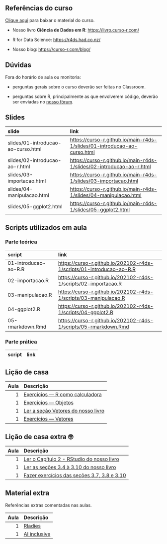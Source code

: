 
<!-- README.md is generated from README.Rmd. Please edit that file -->

## Referências do curso

[Clique
aqui](https://github.com/curso-r/main-r4ds-1/raw/master/material_do_curso.zip)
para baixar o material do curso.

  - Nosso livro **Ciência de Dados em R**: <https://livro.curso-r.com/>

  - R for Data Science: <https://r4ds.had.co.nz/>

  - Nosso blog: <https://curso-r.com/blog/>

## Dúvidas

Fora do horário de aula ou monitoria:

  - perguntas gerais sobre o curso deverão ser feitas no Classroom.

  - perguntas sobre R, principalmente as que envolverem código, deverão
    ser enviadas no [nosso fórum](https://discourse.curso-r.com/).

## Slides

| slide                              | link                                                                       |
| :--------------------------------- | :------------------------------------------------------------------------- |
| slides/01-introducao-ao-curso.html | <https://curso-r.github.io/main-r4ds-1/slides/01-introducao-ao-curso.html> |
| slides/02-introducao-ao-r.html     | <https://curso-r.github.io/main-r4ds-1/slides/02-introducao-ao-r.html>     |
| slides/03-importacao.html          | <https://curso-r.github.io/main-r4ds-1/slides/03-importacao.html>          |
| slides/04-manipulacao.html         | <https://curso-r.github.io/main-r4ds-1/slides/04-manipulacao.html>         |
| slides/05-ggplot2.html             | <https://curso-r.github.io/main-r4ds-1/slides/05-ggplot2.html>             |

## Scripts utilizados em aula

### Parte teórica

| script               | link                                                                   |
| :------------------- | :--------------------------------------------------------------------- |
| 01-introducao-ao-R.R | <https://curso-r.github.io/202102-r4ds-1/scripts/01-introducao-ao-R.R> |
| 02-importacao.R      | <https://curso-r.github.io/202102-r4ds-1/scripts/02-importacao.R>      |
| 03-manipulacao.R     | <https://curso-r.github.io/202102-r4ds-1/scripts/03-manipulacao.R>     |
| 04-ggplot2.R         | <https://curso-r.github.io/202102-r4ds-1/scripts/04-ggplot2.R>         |
| 05-rmarkdown.Rmd     | <https://curso-r.github.io/202102-r4ds-1/scripts/05-rmarkdown.Rmd>     |

### Parte prática

| script | link |
| :----- | :--- |

## Lição de casa

| Aula | Descrição                                                                                                |
| ---: | :------------------------------------------------------------------------------------------------------- |
|    1 | [Exercícios — R como calculadora](https://livro.curso-r.com/3-2-r-como-calculadora.html#exerc%C3%ADcios) |
|    1 | [Exercícios — Objetos](https://livro.curso-r.com/3-3-objetosfuncoes#exerc%C3%ADcios-1)                   |
|    1 | [Ler a seção Vetores do nosso livro](https://livro.curso-r.com/3-6-vetores.html)                         |
|    1 | [Exercícios — Vetores](https://livro.curso-r.com/3-6-vetores.html#exerc%C3%ADcios-3)                     |

## Lição de casa extra 🤓

| Aula | Descrição                                                                                                               |
| ---: | :---------------------------------------------------------------------------------------------------------------------- |
|    1 | [Ler o Capítulo 2 - RStudio do nosso livro](https://livro.curso-r.com/2-rstudio.html)                                   |
|    1 | [Ler as seções 3.4 à 3.10 do nosso livro](https://livro.curso-r.com/3-4-data-frames.html)                               |
|    1 | [Fazer exercícios das seções 3.7, 3.8 e 3.10](https://livro.curso-r.com/3-7-testes-l%C3%B3gicos.html#exerc%C3%ADcios-4) |

## Material extra

Referências extras comentadas nas aulas.

| Aula | Descrição                                                              |
| ---: | :--------------------------------------------------------------------- |
|    1 | [Rladies](https://benubah.github.io/r-community-explorer/rladies.html) |
|    1 | [AI inclusive](https://www.ai-inclusive.org/)                          |
